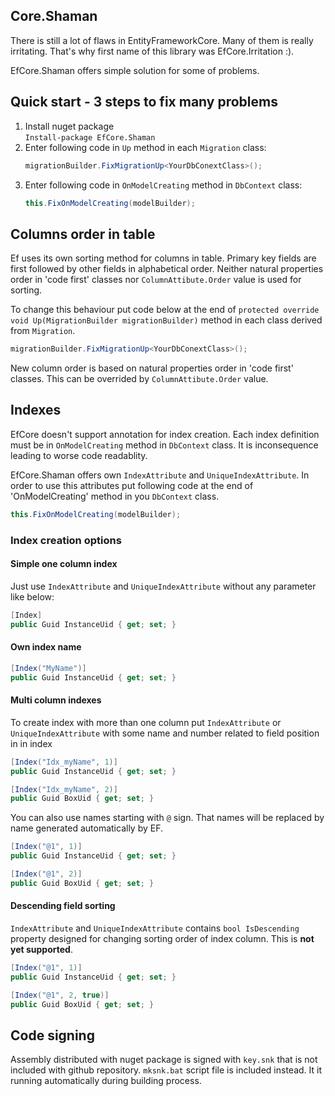 ## Core.Shaman

There is still a lot of flaws in EntityFrameworkCore. Many of them is really irritating. That's why first name of this library was EfCore.Irritation :).

EfCore.Shaman offers simple solution for some of problems.

## Quick start - 3 steps to fix many problems

1. Install nuget package 	
    `Install-package EfCore.Shaman`
2. Enter following code in `Up` method in each `Migration` class:
    ````csharp
   migrationBuilder.FixMigrationUp<YourDbConextClass>();
   ````
3. Enter following code in `OnModelCreating` method in `DbContext` class:
   ````csharp
   this.FixOnModelCreating(modelBuilder);
   ````

## Columns order in table

Ef uses its own sorting method for columns in table. Primary key fields are first followed by other fields in alphabetical order. Neither natural properties order in 'code first' classes nor `ColumnAttibute.Order` value is used for sorting.

To change this behaviour put code below at the end of `protected override void Up(MigrationBuilder migrationBuilder)` method in each class derived from `Migration`.
````csharp
migrationBuilder.FixMigrationUp<YourDbConextClass>();
````

New column order is based on natural properties order in 'code first' classes. This can be overrided by `ColumnAttibute.Order` value.

## Indexes

EfCore doesn't support annotation for index creation. Each index definition must be in `OnModelCreating` method in `DbContext` class. It is inconsequence leading to worse code readablity. 

EfCore.Shaman offers own `IndexAttribute` and `UniqueIndexAttribute`. In order to use this attributes put following code at the end of 'OnModelCreating' method in you `DbContext` class.

````csharp
this.FixOnModelCreating(modelBuilder);
````

### Index creation options

#### Simple one column index

Just use `IndexAttribute` and `UniqueIndexAttribute` without any parameter like below:

````csharp
[Index]
public Guid InstanceUid { get; set; }
````

#### Own index name
````csharp
[Index("MyName")]
public Guid InstanceUid { get; set; }
````

#### Multi column indexes

To create index with more than one column put `IndexAttribute` or `UniqueIndexAttribute` with some name and number related to field position in in index

````csharp
[Index("Idx_myName", 1)]
public Guid InstanceUid { get; set; }

[Index("Idx_myName", 2)]
public Guid BoxUid { get; set; }
````

You can also use names starting with `@` sign. That names will be replaced by name generated automatically by EF. 

````csharp
[Index("@1", 1)]
public Guid InstanceUid { get; set; }

[Index("@1", 2)]
public Guid BoxUid { get; set; }
````

#### Descending field sorting

`IndexAttribute` and `UniqueIndexAttribute` contains `bool IsDescending` property designed for changing sorting order of index column. This is **not yet supported**. 

````csharp
[Index("@1", 1)]
public Guid InstanceUid { get; set; }

[Index("@1", 2, true)]
public Guid BoxUid { get; set; }
````


## Code signing
Assembly distributed with nuget package is signed with `key.snk` that is not included with github repository. `mksnk.bat` script file is included instead. It it running automatically during building process. 
